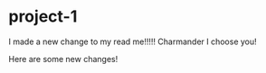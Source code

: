 # project-1
I made a new change to my read me!!!!!
Charmander I choose you!

Here are some new changes!
